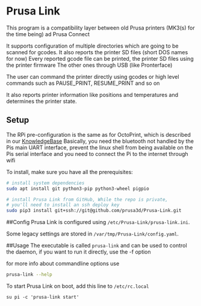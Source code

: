# Prusa Link

This program is a compatibility layer between old Prusa printers (MK3(s) for the time being) ad Prusa Connect

It supports configuration of multiple directories which are going to be scanned for gcodes.
It also reports the printer SD files (short DOS names for now)
Every reported gcode file can be printed, the printer SD files using the printer firmware
The other ones through USB (like Pronterface)

The user can command the printer directly using gcodes or high level commands such as
PAUSE_PRINT, RESUME_PRINT and so on

It also reports printer information like positions and temperatures and determines the printer state.

## Setup
The RPi pre-configuration is the same as for OctoPrint, which is described in
our [KnowledgeBase](https://help.prusa3d.com/en/article/octoprint-building-an-image-for-raspberry-pi-zero-w_2182)
Basically, you need the bluetooth not handled by the Pis main UART interface,
prevent the linux shell from being available on the Pis serial interface and you
need to connect the Pi to the internet through wifi

To install, make sure you have all the prerequisites:

```bash
# install system dependencies
sudo apt install git python3-pip python3-wheel pigpio

# install Prusa Link from GitHub, While the repo is private, 
# you'll need to install an ssh deploy key
sudo pip3 install git+ssh://git@github.com/prusa3d/Prusa-Link.git
```

##Config
Prusa Link is configured using `/etc/Prusa-Link/prusa-link.ini`.

Some legacy settings are stored in `/var/tmp/Prusa-Link/config.yaml`.


##Usage
The executable is called `prusa-link` and can be used to control the daemon,
if you want to run it directly, use the -f option

for more info about commandline options use
```bash
prusa-link --help
```

To start Prusa Link on boot, add this line to `/etc/rc.local`

```
su pi -c 'prusa-link start'
```
